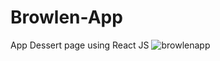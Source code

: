 # Browlen-App
App Dessert page using React JS
![browlenapp](https://user-images.githubusercontent.com/102773606/203451714-2f30175c-cf1e-49b3-b6a4-b44618a57667.png)
